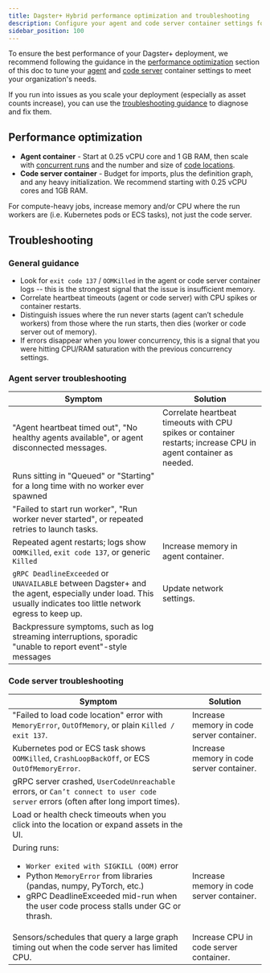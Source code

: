 ```yaml
---
title: Dagster+ Hybrid performance optimization and troubleshooting
description: Configure your agent and code server container settings for optimal performance of your Dagster+ deployment.
sidebar_position: 100
---
```


To ensure the best performance of your Dagster+ deployment, we recommend following the guidance in the [performance optimization](#performance-optimization) section of this doc to tune your [agent](/deployment/dagster-plus/hybrid/architecture#the-agent) and [code server](/deployment/dagster-plus/hybrid/architecture#code-server) container settings to meet your organization's needs.

If you run into issues as you scale your deployment (especially as asset counts increase), you can use the [troubleshooting guidance](#troubleshooting) to diagnose and fix them.

## Performance optimization

* **Agent container** - Start at 0.25 vCPU core and 1 GB RAM, then scale with [concurrent runs](/guides/operate/managing-concurrency) and the number and size of [code locations](/deployment/code-locations/dagster-plus-code-locations).
* **Code server container** - Budget for imports, plus the definition graph, and any heavy initialization. We recommend starting with 0.25 vCPU cores and 1GB RAM.

For compute-heavy jobs, increase memory and/or CPU where the run workers are (i.e. Kubernetes pods or ECS tasks), not just the code server.

## Troubleshooting

### General guidance

* Look for `exit code 137` / `OOMKilled` in the agent or code server container logs -- this is the strongest signal that the issue is insufficient memory.
* Correlate heartbeat timeouts (agent or code server) with CPU spikes or container restarts.
* Distinguish issues where the run never starts (agent can’t schedule workers) from those where the run starts, then dies (worker or code server out of memory).
* If errors disappear when you lower concurrency, this is a signal that you were hitting CPU/RAM saturation with the previous concurrency settings.

### Agent server troubleshooting

| Symptom | Solution |
|---------|----------|
| "Agent heartbeat timed out", "No healthy agents available", or agent disconnected messages. | Correlate heartbeat timeouts with CPU spikes or container restarts; increase CPU in agent container as needed. |
| Runs sitting in "Queued" or "Starting" for a long time with no worker ever spawned | |
| "Failed to start run worker", "Run worker never started", or repeated retries to launch tasks. | |
| Repeated agent restarts; logs show `OOMKilled`, `exit code 137`, or generic `Killed` | Increase memory in agent container. |
| `gRPC DeadlineExceeded` or `UNAVAILABLE` between Dagster+ and the agent, especially under load. This usually indicates too little network egress to keep up. | Update network settings. |
| Backpressure symptoms, such as log streaming interruptions, sporadic "unable to report event"-style messages | |

### Code server troubleshooting

| Symptom | Solution |
|---------|----------|
| "Failed to load code location" error with `MemoryError`, `OutOfMemory`, or plain `Killed / exit 137`. | Increase memory in code server container. |
| Kubernetes pod or ECS task shows `OOMKilled`, `CrashLoopBackOff`, or ECS `OutOfMemoryError`. | Increase memory in code server container. |
| gRPC server crashed, `UserCodeUnreachable` errors, or `Can’t connect to user code server` errors (often after long import times). | |
| Load or health check timeouts when you click into the location or expand assets in the UI. | |
| During runs:<br /><ul><li>`Worker exited with SIGKILL (OOM)` error</li><li>Python `MemoryError` from libraries (pandas, numpy, PyTorch, etc.)</li><li>gRPC DeadlineExceeded mid-run when the user code process stalls under GC or thrash.</li></ul> | Increase memory in code server container. |
| Sensors/schedules that query a large graph timing out when the code server has limited CPU. | Increase CPU in code server container. |